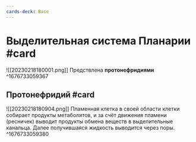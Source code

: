 ```yaml
---
cards-deck: Base
---
```


# Выделительная система Планарии #card
![[20230218180001.png]]
Предствлена **протонефридиями**
^1676733059367

## Протонефридий #card
![[20230218180904.png]]
Пламенная клетка в своей области клетки собирает продукты метаболитов, и за счёт движения пламени (ресничек) выводит продукты обмена веществ в выделительные канальца. Далее получившаяся жидкость выводится через поры.
^1676733059380
